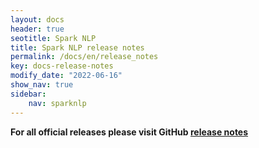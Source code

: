```yaml
---
layout: docs
header: true
seotitle: Spark NLP
title: Spark NLP release notes
permalink: /docs/en/release_notes
key: docs-release-notes
modify_date: "2022-06-16"
show_nav: true
sidebar:
    nav: sparknlp
---
```


**For all official releases please visit GitHub [release notes](https://github.com/JohnSnowLabs/spark-nlp/releases/)**
